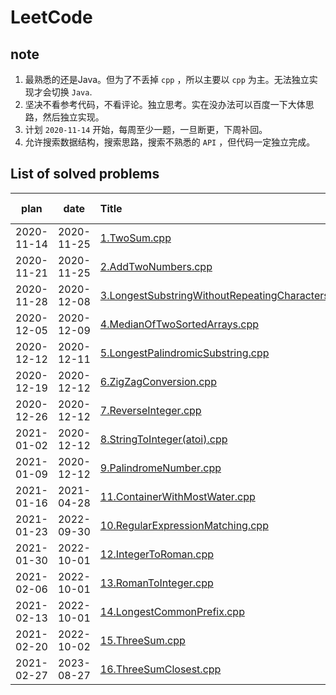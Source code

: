 # LeetCode
## note
1. 最熟悉的还是Java。但为了不丢掉 `cpp` ，所以主要以 `cpp` 为主。无法独立实现才会切换 `Java`.
2. 坚决不看参考代码，不看评论。独立思考。实在没办法可以百度一下大体思路，然后独立实现。
3. 计划 `2020-11-14` 开始，每周至少一题，一旦断更，下周补回。
4. 允许搜索数据结构，搜索思路，搜索不熟悉的 `API` ，但代码一定独立完成。



## List of solved problems

|    plan    |    date    | Title                                                                                                                    | Running Time | Memory  |
|:----------:|:----------:|:-------------------------------------------------------------------------------------------------------------------------|:------------:|:-------:|
| 2020-11-14 | 2020-11-25 | [1.TwoSum.cpp](leetcode/editor/cn/[1]TwoSum.cpp)                                                                         |     8 ms     | 9.1 MB  |
| 2020-11-21 | 2020-11-25 | [2.AddTwoNumbers.cpp](leetcode/editor/cn/[2]AddTwoNumbers.cpp)                                                           |    48 ms     |  70 MB  |
| 2020-11-28 | 2020-12-08 | [3.LongestSubstringWithoutRepeatingCharacters.cpp](leetcode/editor/cn/[3]LongestSubstringWithoutRepeatingCharacters.cpp) |   1588 ms    | 33.7 MB |
| 2020-12-05 | 2020-12-09 | [4.MedianOfTwoSortedArrays.cpp](leetcode/editor/cn/[4]MedianOfTwoSortedArrays.cpp)                                       |    72 ms     | 87.2 MB |
| 2020-12-12 | 2020-12-11 | [5.LongestPalindromicSubstring.cpp](leetcode/editor/cn/[5]LongestPalindromicSubstring.cpp)                               |    28 ms     | 7.4 MB  |
| 2020-12-19 | 2020-12-12 | [6.ZigZagConversion.cpp](leetcode/editor/cn/[6]ZigZagConversion.cpp)                                                     |    20 ms     | 10.9 MB |
| 2020-12-26 | 2020-12-12 | [7.ReverseInteger.cpp](leetcode/editor/cn/[7]ReverseInteger.cpp)                                                         |     0 ms     | 6.3 MB  |
| 2021-01-02 | 2020-12-12 | [8.StringToInteger(atoi).cpp](leetcode/editor/cn/[7]ReverseInteger.cpp)                                                  |     0 ms     | 7.3 MB  |
| 2021-01-09 | 2020-12-12 | [9.PalindromeNumber.cpp](leetcode/editor/cn/[9]PalindromeNumber.cpp)                                                     |    16 ms     | 6.2 MB  |
| 2021-01-16 | 2021-04-28 | [11.ContainerWithMostWater.cpp](leetcode/editor/cn/[11]ContainerWithMostWater.cpp)                                       |    88 ms     | 57.4 MB |
| 2021-01-23 | 2022-09-30 | [10.RegularExpressionMatching.cpp](leetcode/editor/cn/[10]RegularExpressionMatching.cpp)                                 |    92 ms     | 10.2 MB |
| 2021-01-30 | 2022-10-01 | [12.IntegerToRoman.cpp](leetcode/editor/cn/[12]IntegerToRoman.cpp)                                                       |     0 ms     | 5.9 MB  |
| 2021-02-06 | 2022-10-01 | [13.RomanToInteger.cpp](leetcode/editor/cn/[13]RomanToInteger.cpp)                                                       |    16 ms     |  6 MB   |
| 2021-02-13 | 2022-10-01 | [14.LongestCommonPrefix.cpp](leetcode/editor/cn/[14]LongestCommonPrefix.cpp)                                             |     0 ms     | 8.8 MB  |
| 2021-02-20 | 2022-10-02 | [15.ThreeSum.cpp](leetcode/editor/cn/[15]ThreeSum.cpp)                                                                   |    120 ms    | 25.3 MB |
| 2021-02-27 | 2023-08-27 | [16.ThreeSumClosest.cpp](leetcode/editor/cn/[16]ThreeSumClosest.cpp)                                                     |    68 ms     | 9.9 MB  |
